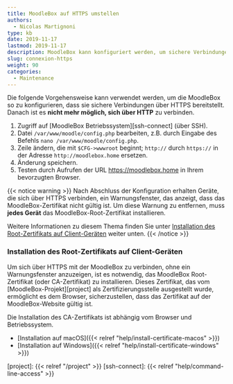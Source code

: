 ```yaml
---
title: MoodleBox auf HTTPS umstellen
authors:
  - Nicolas Martignoni
type: kb
date: 2019-11-17
lastmod: 2019-11-17
description: MoodleBox kann konfiguriert werden, um sichere Verbindungen über HTTPS zu unterstützen. Diese Konfiguration erfordert eine manuelle Änderung durch eine technisch kompetente Person.
slug: connexion-https
weight: 90
categories:
  - Maintenance
---
```

Die folgende Vorgehensweise kann verwendet werden, um die MoodleBox so zu konfigurieren, dass sie sichere Verbindungen über HTTPS bereitstellt. Danach ist es __nicht mehr möglich, sich über HTTP__ zu verbinden.

1. Zugriff auf [MoodleBox Betriebssystem][ssh-connect] (über SSH).
2. Datei `/var/www/moodle/config.php` bearbeiten, z.B. durch Eingabe des Befehls `nano /var/www/moodle/config.php`.
3. Zeile ändern, die mit `$CFG->wwwroot` beginnt; `http://` durch `https://` in der Adresse `http://moodlebox.home` ersetzen.
4. Änderung speichern.
5. Testen durch Aufrufen der URL https://moodlebox.home in Ihrem bevorzugten Browser.

{{< notice warning >}}
Nach Abschluss der Konfiguration erhalten Geräte, die sich über HTTPS verbinden, ein Warnungsfenster, das anzeigt, dass das MoodleBox-Zertifikat nicht gültig ist. Um diese Warnung zu entfernen, muss __jedes Gerät__ das MoodleBox-Root-Zertifikat installieren.

Weitere Informationen zu diesem Thema finden Sie unter [Installation des Root-Zertifikats auf Client-Geräten](#installation-des-root-zertifikats-auf-client-geräten) weiter unten.
{{< /notice >}}

### Installation des Root-Zertifikats auf Client-Geräten

Um sich über HTTPS mit der MoodleBox zu verbinden, ohne ein Warnungsfenster anzuzeigen, ist es notwendig, das MoodleBox Root-Zertifikat (oder CA-Zertifikat) zu installieren. Dieses Zertifikat, das vom [MoodleBox-Projekt][project] als Zertifizierungsstelle ausgestellt wurde, ermöglicht es dem Browser, sicherzustellen, dass das Zertifikat auf der MoodleBox-Website gültig ist.

Die Installation des CA-Zertifikats ist abhängig vom Browser und Betriebssystem.

- [Installation auf macOS]({{< relref "help/install-certificate-macos" >}})
- [Installation auf Windows]({{< relref "help/install-certificate-windows" >}})

[project]: {{< relref "/project" >}}
[ssh-connect]: {{< relref "help/command-line-access" >}}
